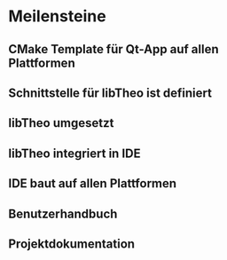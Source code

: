 # Meilensteine

## CMake Template für Qt-App auf allen Plattformen

## Schnittstelle für libTheo ist definiert

## libTheo umgesetzt

## libTheo integriert in IDE

## IDE baut auf allen Plattformen

## Benutzerhandbuch

## Projektdokumentation
